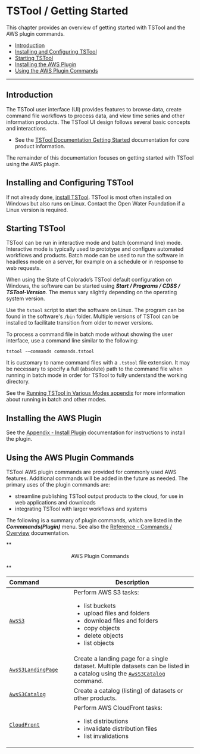 # TSTool / Getting Started #

This chapter provides an overview of getting started with TSTool and the AWS plugin commands.

*   [Introduction](#introduction)
*   [Installing and Configuring TSTool](#installing-and-configuring-tstool)
*   [Starting TSTool](#starting-tstool)
*   [Installing the AWS Plugin](#installing-the-aws-plugin)
*   [Using the AWS Plugin Commands](#using-the-aws-plugin-commands)

----------------

## Introduction ##

The TSTool user interface (UI) provides features to browse data, create command file workflows to process data,
and view time series and other information products.
The TSTool UI design follows several basic concepts and interactions.

*   See the [TSTool Documentation Getting Started](https://opencdss.state.co.us/tstool/latest/doc-user/getting-started/getting-started/)
    documentation for core product information.

The remainder of this documentation focuses on getting started with TSTool using the AWS plugin.

## Installing and Configuring TSTool ##

If not already done, [install TSTool](https://opencdss.state.co.us/tstool/latest/doc-user/appendix-install/install/).
TSTool is most often installed on Windows but also runs on Linux.
Contact the Open Water Foundation if a Linux version is required.

## Starting TSTool ##

TSTool can be run in interactive mode and batch (command line) mode.
Interactive mode is typically used to prototype and configure automated workflows and products.
Batch mode can be used to run the software in headless mode on a server,
for example on a schedule or in response to web requests.

When using the State of Colorado’s TSTool default configuration on Windows,
the software can be started using ***Start / Programs / CDSS / TSTool-Version***.
The menus vary slightly depending on the operating system version.

Use the `tstool` script to start the software on Linux.
The program can be found in the software's `/bin` folder.
Multiple versions of TSTool can be installed to facilitate transition from older to newer versions.

To process a command file in batch mode without showing the user interface,
use a command line similar to the following:

```
tstool -–commands commands.tstool
```

It is customary to name command files with a `.tstool` file extension.
It may be necessary to specify a full (absolute) path to the command file when
running in batch mode in order for TSTool to fully understand the working directory.

See the [Running TSTool in Various Modes appendix](https://opencdss.state.co.us/tstool/latest/doc-user/appendix-running/running/)
for more information about running in batch and other modes.

## Installing the AWS Plugin ##

See the [Appendix - Install Plugin](../appendix-install/install.md) documentation for instructions to install the plugin.

## Using the AWS Plugin Commands ##

TSTool AWS plugin commands are provided for commonly used AWS features.
Additional commands will be added in the future as needed.
The primary uses of the plugin commands are:

*   streamline publishing TSTool output products to the cloud, for use in web applications and downloads
*   integrating TSTool with larger workflows and systems

The following is a summary of plugin commands,
which are listed in the ***Commmands(Plugin)*** menu.
See also the [Reference - Commands / Overview](../command-ref/overview.md) documentation.

**<p style="text-align: center;">
AWS Plugin Commands
</p>**

| **Command**&nbsp;&nbsp;&nbsp;&nbsp;&nbsp;&nbsp;&nbsp;&nbsp;&nbsp;&nbsp;&nbsp;&nbsp;&nbsp;&nbsp;&nbsp;&nbsp;&nbsp;&nbsp; | **Description** |
| -- | -- |
| [`AwsS3`](../command-ref/AwsS3/AwsS3.md) | Perform AWS S3 tasks: <ul><li>list buckets</li><li>upload files and folders</li><li>download files and folders</li><li>copy objects</li><li>delete objects</li><li>list objects</li></ul>|
| [`AwsS3LandingPage`](../command-ref/AwsS3LandingPage/AwsS3LandingPage.md) | Create a landing page for a single dataset.  Multiple datasets can be listed in a catalog using the [`AwsS3Catalog`](../command-ref/AwsS3Catalog/AwsS3Catalog.md) command. |
| [`AwsS3Catalog`](../command-ref/AwsS3Catalog/AwsS3Catalog.md) | Create a catalog (listing) of datasets or other products. |
| [`CloudFront`](../command-ref/AwsCloudFront/AwsCloudFront.md) | Perform AWS CloudFront tasks: <ul><li>list distributions</li><li>invalidate distribution files</li><li>list invalidations</li></ul> |
